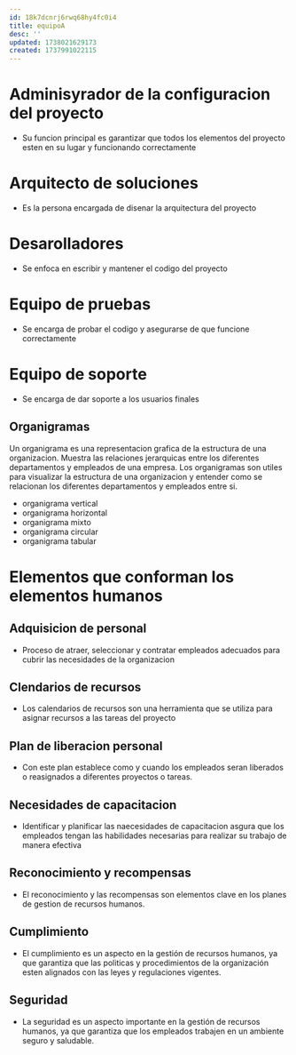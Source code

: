 ```yaml
---
id: 18k7dcnrj6rwq68hy4fc0i4
title: equipoA
desc: ''
updated: 1738021629173
created: 1737991022115
---
```

# Adminisyrador de la configuracion del proyecto
- Su funcion principal es garantizar que todos los elementos del proyecto esten en su lugar y funcionando correctamente

# Arquitecto de soluciones
- Es la persona encargada de disenar la arquitectura del proyecto

# Desarolladores
- Se enfoca en escribir y mantener el codigo del proyecto

# Equipo de pruebas
- Se encarga de probar el codigo y asegurarse de que funcione correctamente

# Equipo de soporte
- Se encarga de dar soporte a los usuarios finales

## Organigramas
Un organigrama es una representacion grafica de la estructura de una organizacion. Muestra las relaciones jerarquicas entre los diferentes departamentos y empleados de una empresa. Los organigramas son utiles para visualizar la estructura de una organizacion y entender como se relacionan los diferentes departamentos y empleados entre si.
- organigrama vertical
- organigrama horizontal
- organigrama mixto
- organigrama circular
- organigrama tabular


# Elementos que conforman los elementos humanos
## Adquisicion de personal
- Proceso de atraer, seleccionar y contratar empleados adecuados para cubrir las necesidades de la organizacion

## Clendarios de recursos
- Los calendarios de recursos son una herramienta que se utiliza para asignar recursos a las tareas del proyecto

## Plan de liberacion personal
- Con este plan establece como y cuando los empleados seran liberados o reasignados a diferentes proyectos o tareas.

## Necesidades de capacitacion
- Identificar y planificar las naecesidades de capacitacion asgura que los empleados tengan las habilidades necesarias para realizar su trabajo de manera efectiva

## Reconocimiento y recompensas
- El reconocimiento y las recompensas son elementos clave en los planes de gestion de recursos humanos.

## Cumplimiento
- El cumplimiento es un aspecto en la gestión de recursos humanos, ya que garantiza que las politicas y procedimientos de la organización esten alignados con las leyes y regulaciones vigentes.

## Seguridad
- La seguridad es un aspecto importante en la gestión de recursos humanos, ya que garantiza que los empleados trabajen en un ambiente seguro y saludable.